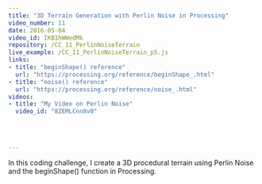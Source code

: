 ```yaml
---
title: "3D Terrain Generation with Perlin Noise in Processing"
video_number: 11
date: 2016-05-04
video_id: IKB1hWWedMk
repository: /CC_11_PerlinNoiseTerrain
live_example: /CC_11_PerlinNoiseTerrain_p5.js
links:
- title: "beginShape() reference"  
  url: "https://processing.org/reference/beginShape_.html"
- title: "noise() reference"  
  url: "https://processing.org/reference/noise_.html"
videos:
- title: "My Video on Perlin Noise"
  video_id: "8ZEMLCnn8v0"
  


  
---
```


In this coding challenge, I create a 3D procedural terrain using Perlin Noise and the beginShape() function in Processing.


